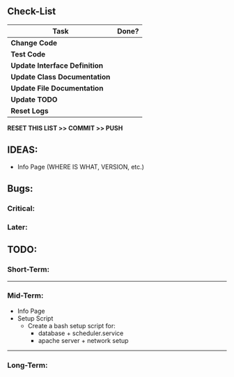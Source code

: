 ## Check-List
|Task							|Done?	|
|-------------------------------|:-----:|
|**Change Code**				|	|
|**Test Code**					|	|
|**Update Interface Definition**|	|
|**Update Class Documentation**	|	|
|**Update File Documentation**	|	|
|**Update TODO**				|	|
|**Reset Logs**					|	|

**RESET THIS LIST >> COMMIT >> PUSH**

## IDEAS:
 - Info Page (WHERE IS WHAT, VERSION, etc.)

## Bugs:

### Critical:

### Later:
 
## TODO:
### Short-Term:

---
### Mid-Term:

- Info Page
- Setup Script
    - Create a bash setup script for:
        - database + scheduler.service
        - apache server + network setup

---
### Long-Term:


